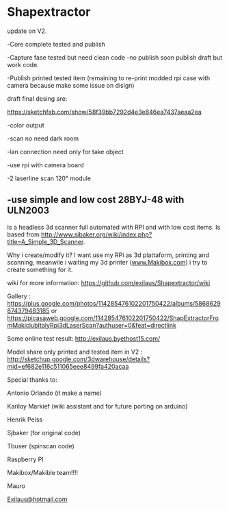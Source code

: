 Shapextractor
====================
update on V2.

-Core complete tested and publish

-Capture fase tested but need clean code -no publish soon publish draft but work code.

-Publish printed tested item (remaining to re-print modded rpi case with camera because make some issue on disign)

draft final desing are:

https://sketchfab.com/show/58f39bb7292d4e3e846ea7437aeaa2ea



-color output
 
-scan no need dark room
 
-lan connection need only for take object
 
-use rpi with camera board
 
-2 laserline scan 120° module
 
-use simple and low cost 28BYJ-48 with ULN2003
----------------------------------------------------------------------------------------------------------------


Is a headless 3d scanner full automated with RPI and with low cost items.
Is based from http://www.sjbaker.org/wiki/index.php?title=A_Simple_3D_Scanner.

Why i create/modify it?
I want use my RPi as 3d plattaform, printing and scanning,
 meanwile i waiting my 3d printer (www.Makibox.com) i try to create something for it.

wiki for more information:
https://github.com/exilaus/Shapextractor/wiki

Gallery :
https://plus.google.com/photos/114285476102201750422/albums/5868629874379483185
or
https://picasaweb.google.com/114285476102201750422/ShapExtractorFromMakiclubItalyRpi3dLaserScan?authuser=0&feat=directlink

Some online test result:
http://exilaus.byethost15.com/

Model share only printed and tested item in V2 :
http://sketchup.google.com/3dwarehouse/details?mid=ef682e116c511065eee8499fa420acaa


Special thanks to:

Antonio Orlando (it make a name)

Kariloy  Markief (wiki assistant and for future porting on arduino)

Henrik Peiss 

Sjbaker (for original code)

Tbuser  (spinscan code)

Raspberry PI

Makibox/Makible team!!!!


Mauro

Exilaus@hotmail.com

